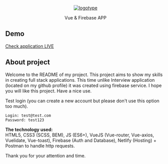 <p align="center">
	<a href="https://vue-firebase-app.netlify.com/"><img src="https://vue-firebase-app.netlify.com/img/logo.c3c8bce3.png" alt="logotype"></a>
	<p align="center">Vue & Firebase APP</p>
</p>

## Demo
[Check application LIVE](https://vue-firebase-app.netlify.com/)

## About project
Welcome to the README of my project. This project aims to show my skills in creating full stack applications. This time unlike Interview application (located on my github profile) it was created using firebase service. I hope you will like this project. Have a nice use.

Test login (you can create a new account but please don't use this option too much).

```
Login: test@test.com
Password: test123
```

**The technology used:** <br/>
HTML5, CSS3 (SCSS, BEM), JS (ES6+), VueJS (Vue-router, Vue-axios, Vuelidate, Vue-toast), Firebase (Auth and Database), Netlify (Hosting) + Postman to handle http requests.

Thank you for your attention and time.